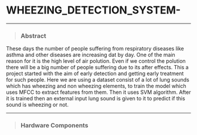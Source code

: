 # WHEEZING_DETECTION_SYSTEM-


---
>### Abstract ###
 These days the number of people suffering from respiratory diseases like asthma and other diseases are increasing dat by day.
 One of the main reason for it is the high level of air polution. Even if we control the polution there will be a big number 
 of people suffering due to its after effects. This a project started with the aim of early detection and getting early treatment 
 for such people. Here we are using a dataset consist of a lot of lung sounds which has wheezing and non wheezing elements, to 
 train the model which uses MFCC  to extract features from them. Then it uses SVM algorithm. After it is trained then an external
 input lung sound is given to it to predict if this sound is wheezing or not.  
 

---
>### Hardware Components ###
